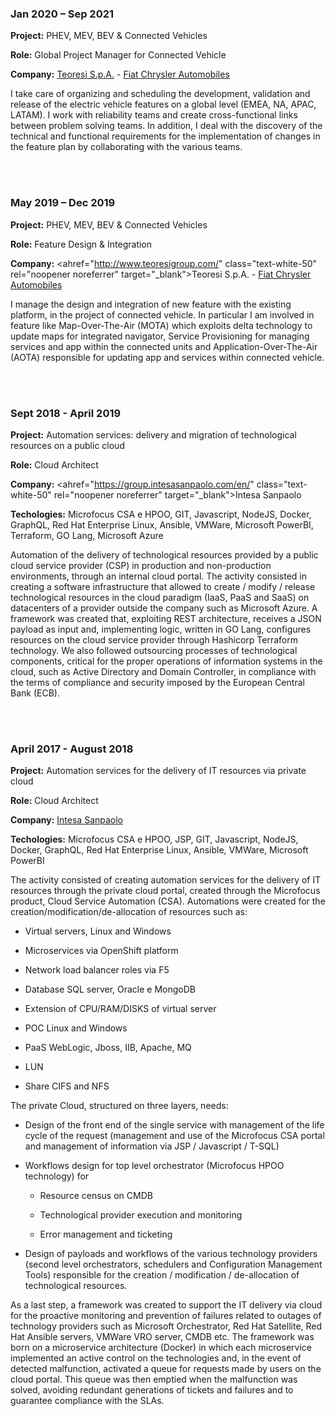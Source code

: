 ### Jan 2020 – Sep 2021

**Project:** PHEV, MEV, BEV & Connected Vehicles

**Role:** Global Project Manager for Connected Vehicle

**Company:** <a href="http://www.teoresigroup.com/" class="text-white-50" rel="noopener noreferrer" target="_blank">Teoresi S.p.A.</a> - <a href="https://www.fcagroup.com/en-US/Pages/home.aspx" class="text-white-50" rel="noopener noreferrer" target="_blank">Fiat Chrysler Automobiles</a>

I take care of organizing and scheduling the development, validation and release of the electric vehicle features on a global level (EMEA, NA, APAC, LATAM). I work with reliability teams and create cross-functional links between problem solving teams. In addition, I deal with the discovery of the technical and functional requirements for the implementation of changes in the feature plan by collaborating with the various teams.

<br><br>

### May 2019 – Dec 2019

**Project:** PHEV, MEV, BEV & Connected Vehicles

**Role:** Feature Design & Integration

**Company:** <ahref="http://www.teoresigroup.com/" class="text-white-50" rel="noopener noreferrer" target="_blank">Teoresi S.p.A.</a> - <a href="https://www.fcagroup.com/en-US/Pages/home.aspx" class="text-white-50" rel="noopener noreferrer" target="_blank" >Fiat Chrysler Automobiles</a>

I manage the design and integration of new feature with the existing platform, in the project of connected vehicle. In particular I am involved in feature like Map-Over-The-Air (MOTA) which exploits delta technology to update maps for integrated navigator, Service Provisioning for managing services and app within the connected units and Application-Over-The-Air (AOTA) responsible for updating app and services within connected vehicle.

<br><br>

### Sept 2018 - April 2019

**Project:** Automation services: delivery and migration of technological resources on a public cloud

**Role:** Cloud Architect

**Company:** <ahref="https://group.intesasanpaolo.com/en/" class="text-white-50" rel="noopener noreferrer" target="_blank">Intesa Sanpaolo</a>

**Techologies:** Microfocus CSA e HPOO, GIT, Javascript, NodeJS, Docker, GraphQL, Red Hat Enterprise Linux, Ansible, VMWare, Microsoft PowerBI, Terraform, GO Lang, Microsoft Azure

Automation of the delivery of technological resources provided by a public cloud service provider (CSP) in production and non-production environments, through an internal cloud portal. The activity consisted in creating a software infrastructure that allowed to create / modify / release technological resources in the cloud paradigm (IaaS, PaaS and SaaS) on datacenters of a provider outside the company such as Microsoft Azure. A framework was created that, exploiting REST architecture, receives a JSON payload as input and, implementing logic, written in GO Lang, configures resources on the cloud service provider through Hashicorp Terraform technology. We also followed outsourcing processes of technological components, critical for the proper operations of information systems in the cloud, such as Active Directory and Domain Controller, in compliance with the terms of compliance and security imposed by the European Central Bank (ECB).

<br><br>

### April 2017 - August 2018

**Project:** Automation services for the delivery of IT resources via private cloud

**Role:** Cloud Architect

**Company:** <a href="https://group.intesasanpaolo.com/en/" class="text-white-50" rel="noopener noreferrer" target="_blank">Intesa Sanpaolo</a>

**Techologies:** Microfocus CSA e HPOO, JSP, GIT, Javascript, NodeJS, Docker, GraphQL, Red Hat Enterprise Linux, Ansible, VMWare, Microsoft PowerBI

The activity consisted of creating automation services for the delivery of IT resources through the private cloud portal, created through the Microfocus product, Cloud Service Automation (CSA). Automations were created for the creation/modification/de-allocation of resources such as:

- Virtual servers, Linux and Windows

- Microservices via OpenShift platform

- Network load balancer roles via F5

- Database SQL server, Oracle e MongoDB

- Extension of CPU/RAM/DISKS of virtual server

- POC Linux and Windows

- PaaS WebLogic, Jboss, IIB, Apache, MQ

- LUN

- Share CIFS and NFS

The private Cloud, structured on three layers, needs:

- Design of the front end of the single service with management of the life cycle of the request (management and use of the Microfocus CSA portal and management of information via JSP / Javascript / T-SQL)

- Workflows design for top level orchestrator (Microfocus HPOO technology) for
    
    - Resource census on CMDB
    
    - Technological provider execution and monitoring
    
    - Error management and ticketing

- Design of payloads and workflows of the various technology providers (second level orchestrators, schedulers and Configuration Management Tools) responsible for the creation / modification / de-allocation of technological resources.

As a last step, a framework was created to support the IT delivery via cloud for the proactive monitoring and prevention of failures related to outages of technology providers such as Microsoft Orchestrator, Red Hat Satellite, Red Hat Ansible servers, VMWare VRO server, CMDB etc. The framework was born on a microservice architecture (Docker) in which each microservice implemented an active control on the technologies and, in the event of detected malfunction, activated a queue for requests made by users on the cloud portal. This queue was then emptied when the malfunction was solved, avoiding redundant generations of tickets and failures and to guarantee compliance with the SLAs.